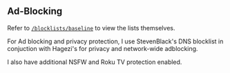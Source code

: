 ## Ad-Blocking

Refer to [`/blocklists/baseline`](/blocklists/baseline.txt) to view the lists themselves.

For Ad blocking and privacy protection, I use StevenBlack's DNS blocklist in conjuction with Hagezi's for privacy and network-wide adblocking.

I also have additional NSFW and Roku TV protection enabled. 
